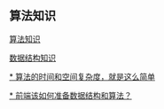 ## 算法知识

[算法知识](https://github.com/ClarenceC/algorithm_learn/blob/master/README.md)

[数据结构知识](https://github.com/ClarenceC/data_structure_learn/blob/master/README.md)

[* 算法的时间和空间复杂度，就是这么简单](https://www.toutiao.com/a6750625828465279495)

[* 前端该如何准备数据结构和算法？](https://juejin.im/post/5d5b307b5188253da24d3cd1)

